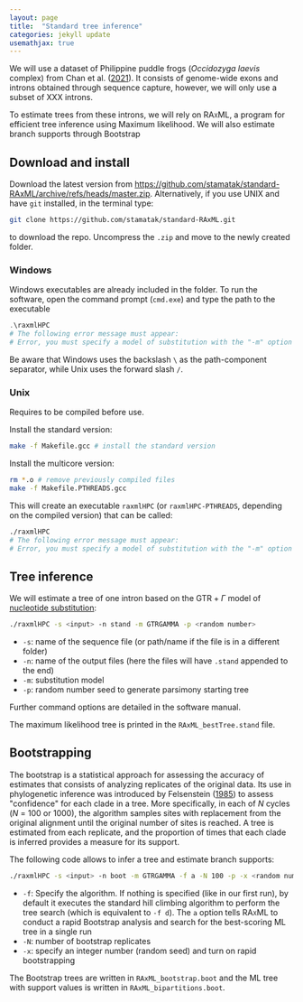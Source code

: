```yaml
---
layout: page
title:  "Standard tree inference"
categories: jekyll update
usemathjax: true
---
```


<script type="text/javascript" charset="utf-8" 
src="https://cdn.mathjax.org/mathjax/latest/MathJax.js?config=TeX-AMS-MML_HTMLorMML,
https://vincenttam.github.io/javascripts/MathJaxLocal.js"></script>


We will use a dataset of Philippine puddle frogs (_Occidozyga laevis_ complex) from Chan et al. ([2021](https://doi.org/10.1093/sysbio/syab034)). It consists of genome-wide exons and introns obtained through sequence capture, however, we will only use a subset of XXX introns.

To estimate trees from these introns, we will rely on <span style="font-variant: small-caps;">RAxML</span>, a program for efficient tree inference using Maximum likelihood. We will also estimate branch supports through Bootstrap

## Download and install

Download the latest version from https://github.com/stamatak/standard-RAxML/archive/refs/heads/master.zip. Alternatively, if you use UNIX and have `git` installed, in the terminal type:

```sh
git clone https://github.com/stamatak/standard-RAxML.git
```

to download the repo. Uncompress the `.zip` and move to the newly created folder.

### Windows

Windows executables are already included in the folder. To run the software, open the command prompt (`cmd.exe`) and type the path to the executable

```powershell
.\raxmlHPC
# The following error message must appear:
# Error, you must specify a model of substitution with the "-m" option
```

Be aware that Windows uses the backslash `\` as the path-component separator, while Unix uses the forward slash `/`.

### Unix

Requires to be compiled before use.

Install the standard version:

```sh
make -f Makefile.gcc # install the standard version
```

Install the multicore version:

```sh
rm *.o # remove previously compiled files 
make -f Makefile.PTHREADS.gcc
```
This will create an executable `raxmlHPC` (or `raxmlHPC-PTHREADS`, depending on the compiled version) that can be called:

```sh
./raxmlHPC
# The following error message must appear:
# Error, you must specify a model of substitution with the "-m" option
```

## Tree inference

We will estimate a tree of one intron based on the $\text{GTR} + \Gamma$ model of [nucleotide substitution](https://en.wikipedia.org/wiki/Substitution_model):

```sh
./raxmlHPC -s <input> -n stand -m GTRGAMMA -p <random number>
```

- `-s`: name of the sequence file (or path/name if the file is in a different folder)
- `-n`: name of the output files (here the files will have `.stand` appended to the end)
- `-m`: substitution model
- `-p`: random number seed to generate parsimony starting tree

Further command options are detailed in the software manual.

The maximum likelihood tree is printed in the `RAxML_bestTree.stand` file.


## Bootstrapping

The bootstrap is a statistical approach for assessing the accuracy of estimates that consists of analyzing replicates of the original data. Its use in phylogenetic inference was introduced by Felsenstein ([1985](https://doi.org/10.1111/j.1558-5646.1985.tb00420.x)) to assess "confidence" for each clade in a tree. More specifically, in each of $N$ cycles ($N$ = 100 or 1000), the algorithm samples sites with replacement from the original alignment until the original number of sites is reached. A tree is estimated from each replicate, and the proportion of times that each clade is inferred provides a measure for its support.

The following code allows to infer a tree and estimate branch supports:

```sh
./raxmlHPC -s <input> -n boot -m GTRGAMMA -f a -N 100 -p -x <random number> -x <random number>
```

- `-f`: Specify the algorithm. If nothing is specified (like in our first run), by default it executes the standard hill climbing algorithm to perform the tree search (which is equivalent to `-f d`). The `a` option tells <span style="font-variant: small-caps;">RAxML</span> to conduct a rapid Bootstrap analysis and search for the best-scoring ML tree in a single run
- `-N`: number of bootstrap replicates
- `-x`: specify an integer number (random seed) and turn on rapid bootstrapping

The Bootstrap trees are written in `RAxML_bootstrap.boot` and the ML tree with support values is written in `RAxML_bipartitions.boot`.
